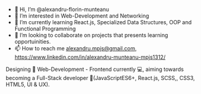- 👋 Hi, I’m @alexandru-florin-munteanu
- 👀 I’m interested in Web-Development and Networking
- 🌱 I’m currently learning React.js, Specialized Data Structures,  OOP and Functional Programming
- 💞️ I’m looking to collaborate on projects that presents learning opportuinities.
- 📫 How to reach me alexandru.mpjs@gmail.com, https://www.linkedin.com/in/alexandru-munteanu-mpjs1312/

Designing 🎨 Web-Development - Frontend currently 💻, aiming towards becoming a Full-Stack developer 🔧(JavaScriptES6+, React.js, SCSS,, CSS3, HTML5, UI & UX).
<!---
alexandru-florin-munteanu/alexandru-florin-munteanu is a ✨ special ✨ repository because its `README.md` (this file) appears on your GitHub profile.
You can click the Preview link to take a look at your changes.
--->
